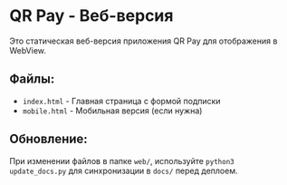 # QR Pay - Веб-версия

Это статическая веб-версия приложения QR Pay для отображения в WebView.

## Файлы:

- `index.html` - Главная страница с формой подписки
- `mobile.html` - Мобильная версия (если нужна)

## Обновление:

При изменении файлов в папке `web/`, используйте `python3 update_docs.py` для синхронизации в `docs/` перед деплоем.
